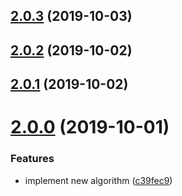 ## [2.0.3](https://github.com/umutcanbolat/unrepeat/compare/v2.0.2...v2.0.3) (2019-10-03)



## [2.0.2](https://github.com/umutcanbolat/unrepeat/compare/v2.0.1...v2.0.2) (2019-10-02)



## [2.0.1](https://github.com/umutcanbolat/unrepeat/compare/2.0.0...v2.0.1) (2019-10-02)



# [2.0.0](https://github.com/umutcanbolat/unrepeat/compare/c39fec9...2.0.0) (2019-10-01)


### Features

* implement new algorithm ([c39fec9](https://github.com/umutcanbolat/unrepeat/commit/c39fec9))



